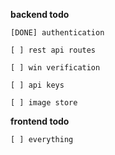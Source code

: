 **backend todo**

    [DONE] authentication
    
    [ ] rest api routes
    
    [ ] win verification
    
    [ ] api keys
    
    [ ] image store

**frontend todo**
    
    [ ] everything


